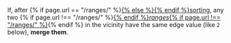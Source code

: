 If, after {% if page.url == "/ranges/" %}<a href="#ranges-sort">{% else %}<a href="/os/ranges-sort/">{% endif %}sorting</a>, any two {% if page.url !== "/ranges/" %}<a href="/ranges/">{% endif %}_ranges_{% if page.url !== "/ranges/" %}</a>{% endif %} in the vicinity have the same edge value (like `2` below), **merge them**.

